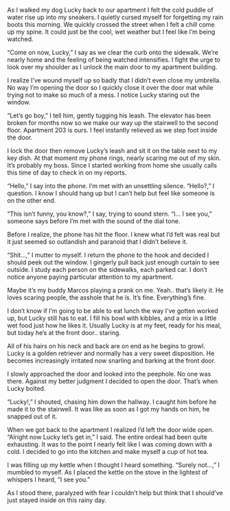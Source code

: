 As I walked my dog Lucky back to our apartment I felt the cold puddle of water rise up into my sneakers. I quietly cursed myself for forgetting my rain boots this morning. We quickly crossed the street when I felt a chill come up my spine. It could just be the cool, wet weather but I feel like I’m being watched. 

“Come on now, Lucky,” I say as we clear the curb onto the sidewalk. We’re nearly home and the feeling of being watched intensifies. I fight the urge to look over my shoulder as I unlock the main door to my apartment building. 

I realize I’ve wound myself up so badly that I didn’t even close my umbrella. No way I’m opening the door so I quickly close it over the door mat while trying not to make so much of a mess. I notice Lucky staring out the window. 

“Let’s go boy,” I tell him, gently tugging his leash. The elevator has been broken for months now so we make our way up the stairwell to the second floor. Apartment 203 is ours. I feel instantly relieved as we step foot inside the door. 

I lock the door then remove Lucky’s leash and sit it on the table next to my key dish. At that moment my phone rings, nearly scaring me out of my skin. It’s probably my boss. Since I started working from home she usually calls this time of day to check in on my reports. 

“Hello,” I say into the phone. I’m met with an unsettling silence. “Hello?,” I question. I know I should hang up but I can’t help but feel like someone is on the other end.

“This isn’t funny, you know?,” I say, trying to sound stern. “I… I see you,” someone says before I’m met with the sound of the dial tone. 

Before I realize, the phone has hit the floor. I knew what I’d felt was real but it just seemed so outlandish and paranoid that I didn’t believe it. 

“Shit…,” I mutter to myself. I return the phone to the hook and decided I should peek out the window. I gingerly pull back just enough curtain  to see outside. I study each person on the sidewalks, each parked car.  I don’t notice anyone paying particular attention to my apartment. 

Maybe it’s my buddy Marcos playing a prank on me. Yeah.. that’s likely it. He loves scaring people, the asshole that he is. It’s fine. Everything’s fine. 

I don’t know if I’m going to be able to eat lunch the way I’ve gotten worked up, but Lucky still has to eat. I fill his bowl with kibbles, and a mix in a little wet food just how he likes it. Usually Lucky is at my feet, ready for his meal, but today he’s at the front door.. staring. 

All of his hairs on his neck and back are on end as he begins to growl. Lucky is a golden retriever and normally has a very sweet disposition. He becomes increasingly irritated now snarling and barking at the front door. 

I slowly approached the door and looked into the peephole. No one was there. Against my better judgment I decided to open the door. That’s when Lucky bolted. 

“Lucky!,” I shouted, chasing him down the hallway. I caught him before he made it to the stairwell. It was like as soon as I got my hands on him, he snapped out of it. 

When we got back to the apartment I realized I’d left the door wide open. “Alright now Lucky let’s get in,” I said. The entire ordeal had been quite exhausting. It was to the point I nearly felt like I was coming down with a cold. I decided to go into the kitchen and make myself a cup of hot tea. 

I was filling up my kettle when I thought I heard something. “Surely not…,” I mumbled to myself. As I placed the kettle on the stove in the lightest of whispers I heard, “I see you.” 

As I stood there, paralyzed with fear I couldn’t help but think that I should’ve just stayed inside on this rainy day.